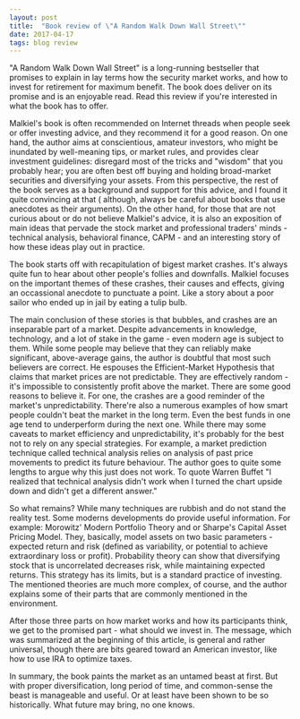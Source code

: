 ```yaml
---
layout: post
title:  "Book review of \"A Random Walk Down Wall Street\""
date: 2017-04-17
tags: blog review
---
```

"A Random Walk Down Wall Street" is a long-running bestseller that promises to
explain in lay terms how the security market works, and how to invest for
retirement for maximum benefit. The book does deliver on its promise and is an
enjoyable read. Read this review if you're interested in what the book has to
offer.

Malkiel's book is often recommended on Internet threads when people seek or
offer investing advice, and they recommend it for a good reason.
On one hand, the author aims at conscientious, amateur investors, who might be
inundated by well-meaning tips, or market rules, and provides clear investment
guidelines:
disregard most of the tricks and "wisdom" that you probably hear;
you are often best off buying and holding broad-market securities and
diversifying your assets.
From this perspective, the rest of the book serves as a background and support
for this advice, and I found it quite convincing at that (
although, always be careful about books that use anecdotes as their arguments).
On the other hand, for those that are not curious about or do not believe
Malkiel's advice, it is also an exposition of main ideas that pervade the stock
market and professional traders' minds - technical analysis,
behavioral finance, CAPM - and an interesting story of how these ideas play out
in practice.

The book starts off with recapitulation of bigest market crashes.
It's always quite fun to hear about other people's follies and downfalls.
Malkiel focuses on the important themes of these crashes, their causes and
effects, giving an occassional anecdote to punctuate a point. Like a story
about a poor sailor who ended up in jail by eating a tulip bulb.

The main conclusion of these stories is that bubbles, and crashes are an
inseparable part of a market. Despite advancements in knowledge, technology, and
a lot of stake in the game - even modern age is subject to them. While some
people may believe that they can reliably make significant, above-average gains,
the author is doubtful that most such believers are correct. He espouses the
Efficient-Market Hypothesis  that claims that market prices are not predictable.
They are effectively random - it's impossible to consistently profit above the
market.
There are some good reasons to believe it.
For one, the crashes are a good reminder of the market's unpredictability.
There're also a numerous examples of how smart people couldn't beat the market in
the long term.
Even the best funds in one age tend to underperform during the next one.
While there may some caveats to market efficiency and unpredictability, it's
probably for the best not to rely on any special strategies.
For example, a market prediction technique called technical analysis relies on
analysis of past price movements to predict its future behaviour. The author
goes to quite some lengths to argue why this just does not work. To quote Warren
Buffet "I realized that technical analysis didn't work when I turned the chart
upside down and didn't get a different answer."

So what remains? While many techniques are rubbish and do not stand the
reality test.
Some moderns developments do provide useful information. For example:
Morowitz' Modern Portfolio Theory and or Sharpe's Capital Asset Pricing Model.
They, basically, model assets on two basic parameters - expected return and
risk (defined as variability, or potential to achieve extraordinary loss or
profit). Probability theory can show that diversifying stock that is
uncorrelated decreases risk, while maintaining expected returns.
This strategy has its limits, but is a standard practice of investing. The
mentioned theories are much more complex, of course, and the author explains
some of their parts that are commonly mentioned in the environment.

After those three parts on how market works and how its participants think, we
get to the promised part - what should we invest in. The message, which was
summarized at the beginning of this article, is general and rather universal,
though there are bits geared toward an American investor, like how to use IRA to
optimize taxes.

In summary, the book paints the market as an untamed beast at first. But with
proper diversification, long period of time, and common-sense the beast is
manageable and useful. Or at least have been shown to be so historically. What
future may bring, no one knows.
